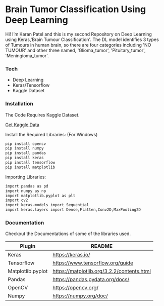 # Brain Tumor Classification Using Deep Learning

Hi! I’m Karan Patel and this is my second Repository on Deep Learning using Keras,'Brain Tumour Classification'. The DL model identifies 3 types of Tumours in human brain, so there are four categories including 'NO TUMOUR' and other three named, 'Glioma_tumor', 'Pituitary_tumor', 'Meningioma_tumor'.

### Tech

 - Deep Learning
  - Keras/Tensorflow
  - Kaggle Dataset


### Installation

The Code Requires Kaggle Dataset.

[Get Kaggle Data](https://www.kaggle.com/sartajbhuvaji/brain-tumor-classification-mri)

Install the Required Libraries:
(For Windows)
```sh
pip install opencv
pip install numpy 
pip install pandas
pip install keras
pip install tensorflow
pip install matplotlib
```

Importing Libraries:

```sh
import pandas as pd
import numpy as np
import matplotlib.pyplot as plt
import cv2
import keras.models import Sequential
import keras.layers import Dense,Flatten,Conv2D,MaxPooling2D
```

### Documentation

Checkout the Documentations of some of the libraries used.

| Plugin | README |
| ------ | ------ |
| Keras | https://keras.io/ |
| Tensorflow | https://www.tensorflow.org/guide |
| Matplotlib.pyplot | https://matplotlib.org/3.2.2/contents.html |
| Pandas | https://pandas.pydata.org/docs/ |
| OpenCV | https://opencv.org/ |
| Numpy | https://numpy.org/doc/ |
